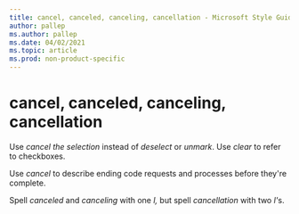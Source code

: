 ```yaml
---
title: cancel, canceled, canceling, cancellation - Microsoft Style Guide
author: pallep
ms.author: pallep
ms.date: 04/02/2021
ms.topic: article
ms.prod: non-product-specific
---
```


# cancel, canceled, canceling, cancellation

Use *cancel the selection* instead of *deselect* or *unmark*. Use *clear* to refer to checkboxes.

Use *cancel* to describe ending code requests and processes before they're complete.

Spell *canceled* and *canceling* with one *l,* but spell *cancellation* with two <em>l'</em>s.

